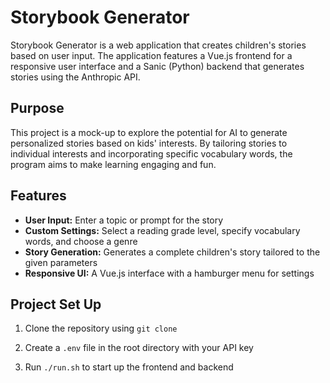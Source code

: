 # Storybook Generator

Storybook Generator is a web application that creates children's stories based on user input. The application features a Vue.js frontend for a responsive user interface and a Sanic (Python) backend that generates stories using the Anthropic API.

## Purpose

This project is a mock-up to explore the potential for AI to generate personalized stories based on kids' interests. By tailoring stories to individual interests and incorporating specific vocabulary words, the program aims to make learning engaging and fun.

## Features

- **User Input:** Enter a topic or prompt for the story
- **Custom Settings:** Select a reading grade level, specify vocabulary words, and choose a genre
- **Story Generation:** Generates a complete children's story tailored to the given parameters
- **Responsive UI:** A Vue.js interface with a hamburger menu for settings

## Project Set Up

1. Clone the repository using `git clone`

2. Create a `.env` file in the root directory with your API key

3. Run `./run.sh` to start up the frontend and backend